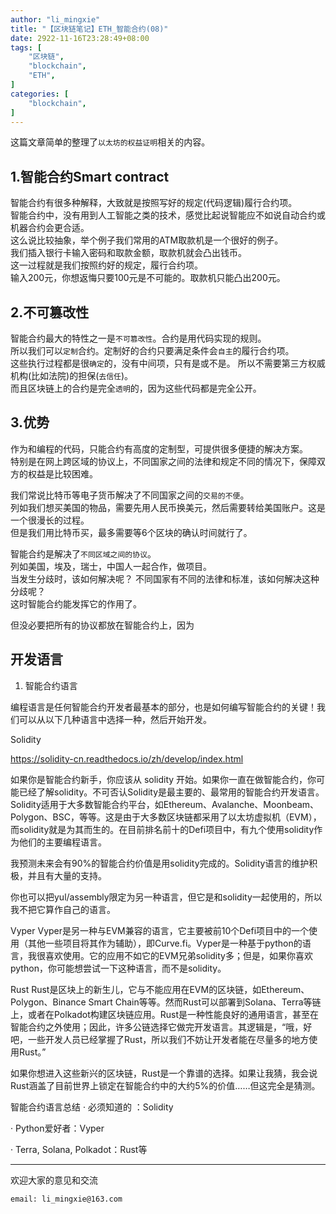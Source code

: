 ```yaml
---
author: "li_mingxie"
title: "【区块链笔记】ETH_智能合约(08)"
date: 2922-11-16T23:28:49+08:00
tags: [
    "区块链",
    "blockchain",
    "ETH",
]
categories: [
    "blockchain",
]
---
```


这篇文章简单的整理了`以太坊的权益证明`相关的内容。  <!--more-->  

## 1.智能合约Smart contract

智能合约有很多种解释，大致就是按照写好的规定(代码逻辑)履行合约项。  
智能合约中，没有用到人工智能之类的技术，感觉比起说智能应不如说自动合约或机器合约会更合适。  
这么说比较抽象，举个例子我们常用的ATM取款机是一个很好的例子。  
我们插入银行卡输入密码和取款金额，取款机就会凸出钱币。  
这一过程就是我们按照约好的规定，履行合约项。  
输入200元，你想返悔只要100元是不可能的。取款机只能凸出200元。

## 2.不可篡改性

智能合约最大的特性之一是`不可篡改性`。合约是用代码实现的规则。  
所以我们可以`定制`合约。定制好的合约只要满足条件会`自主`的履行合约项。  
这些执行过程都是很`确定`的，没有中间项，只有是或不是。
所以不需要第三方权威机构(比如法院)的担保(`去信任`)。  
而且区块链上的合约是完全`透明`的，因为这些代码都是完全公开。  

## 3.优势

作为和编程的代码，只能合约有高度的定制型，可提供很多便捷的解决方案。  
特别是在网上跨区域的协议上，不同国家之间的法律和规定不同的情况下，保障双方的权益是比较困难。  

我们常说比特币等电子货币解决了不同国家之间的`交易的不便`。  
列如我们想买美国的物品，需要先用人民币换美元，然后需要转给美国账户。这是一个很漫长的过程。  
但是我们用比特币买，最多需要等6个区块的确认时间就行了。  

智能合约是解决了`不同区域之间的协议`。  
列如美国，埃及，瑞士，中国人一起合作，做项目。  
当发生分歧时，该如何解决呢？ 不同国家有不同的法律和标准，该如何解决这种分歧呢？  
这时智能合约能发挥它的作用了。  

但没必要把所有的协议都放在智能合约上，因为

## 开发语言

1. 智能合约语言

编程语言是任何智能合约开发者最基本的部分，也是如何编写智能合约的关键！我们可以从以下几种语言中选择一种，然后开始开发。

Solidity

<https://solidity-cn.readthedocs.io/zh/develop/index.html>

如果你是智能合约新手，你应该从 solidity 开始。如果你一直在做智能合约，你可能已经了解solidity。不可否认Solidity是最主要的、最常用的智能合约开发语言。Solidity适用于大多数智能合约平台，如Ethereum、Avalanche、Moonbeam、Polygon、BSC，等等。这是由于大多数区块链都采用了以太坊虚拟机（EVM），而solidity就是为其而生的。在目前排名前十的Defi项目中，有九个使用solidity作为他们的主要编程语言。

我预测未来会有90%的智能合约价值是用solidity完成的。Solidity语言的维护积极，并且有大量的支持。

你也可以把yul/assembly限定为另一种语言，但它是和solidity一起使用的，所以我不把它算作自己的语言。

Vyper
Vyper是另一种与EVM兼容的语言，它主要被前10个Defi项目中的一个使用（其他一些项目将其作为辅助），即Curve.fi。Vyper是一种基于python的语言，我很喜欢使用。它的应用不如它的EVM兄弟solidity多；但是，如果你喜欢python，你可能想尝试一下这种语言，而不是solidity。

Rust
Rust是区块上的新生儿，它与不能应用在EVM的区块链，如Ethereum、Polygon、Binance Smart Chain等等。然而Rust可以部署到Solana、Terra等链上，或者在Polkadot构建区块链应用。Rust是一种性能良好的通用语言，甚至在智能合约之外使用；因此，许多公链选择它做完开发语言。其逻辑是，“哦，好吧，一些开发人员已经掌握了Rust，所以我们不妨让开发者能在尽量多的地方使用Rust。”

如果你想进入这些新兴的区块链，Rust是一个靠谱的选择。如果让我猜，我会说Rust涵盖了目前世界上锁定在智能合约中的大约5%的价值……但这完全是猜测。

智能合约语言总结
· 必须知道的 ：Solidity

· Python爱好者：Vyper

· Terra, Solana, Polkadot：Rust等

----------------------------------------------
欢迎大家的意见和交流

`email: li_mingxie@163.com`
